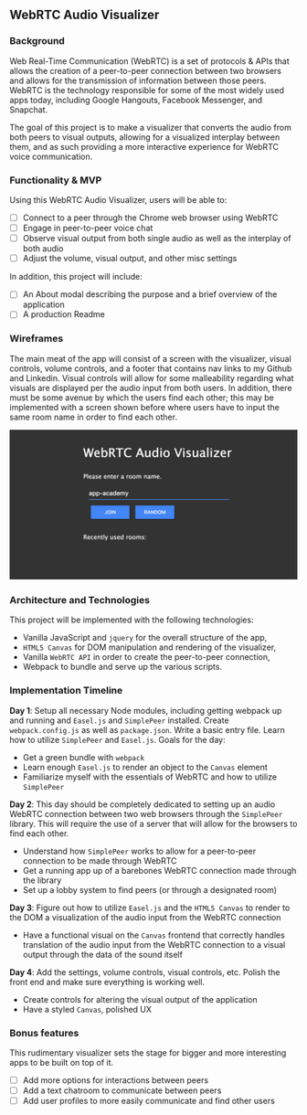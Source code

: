 ## WebRTC Audio Visualizer

### Background

Web Real-Time Communication (WebRTC) is a set of protocols & APIs that allows the creation of a peer-to-peer connection between two browsers and allows for the transmission of information between those peers. WebRTC is the technology responsible for some of the most widely used apps today, including Google Hangouts, Facebook Messenger, and Snapchat.

The goal of this project is to make a visualizer that converts the audio from both peers to visual outputs, allowing for a visualized interplay between them, and as such providing a more interactive experience for WebRTC voice communication.

### Functionality & MVP  

Using this WebRTC Audio Visualizer, users will be able to:

- [ ] Connect to a peer through the Chrome web browser using WebRTC
- [ ] Engage in peer-to-peer voice chat
- [ ] Observe visual output from both single audio as well as the interplay of both audio
- [ ] Adjust the volume, visual output, and other misc settings

In addition, this project will include:

- [ ] An About modal describing the purpose and a brief overview of the application
- [ ] A production Readme

### Wireframes

The main meat of the app will consist of a screen with the visualizer, visual controls, volume controls, and a footer that contains nav links to my Github and Linkedin. Visual controls will allow for some malleability regarding what visuals are displayed per the audio input from both users. In addition, there must be some avenue by which the users find each other; this may be implemented with a screen shown before where users have to input the same room name in order to find each other.

![wireframes](images/entry.png)

### Architecture and Technologies

This project will be implemented with the following technologies:

- Vanilla JavaScript and `jquery` for the overall structure of the app,
- `HTML5 Canvas` for DOM manipulation and rendering of the visualizer,
- Vanilla `WebRTC API` in order to create the peer-to-peer connection,
- Webpack to bundle and serve up the various scripts.

### Implementation Timeline

**Day 1**: Setup all necessary Node modules, including getting webpack up and running and `Easel.js` and `SimplePeer` installed.  Create `webpack.config.js` as well as `package.json`.  Write a basic entry file. Learn how to utilize `SimplePeer` and `Easel.js`. Goals for the day:

- Get a green bundle with `webpack`
- Learn enough `Easel.js` to render an object to the `Canvas` element
- Familiarize myself with the essentials of WebRTC and how to utilize `SimplePeer`

**Day 2**: This day should be completely dedicated to setting up an audio WebRTC connection between two web browsers through the `SimplePeer` library. This will require the use of a server that will allow for the browsers to find each other.

- Understand how `SimplePeer` works to allow for a peer-to-peer connection to be made through WebRTC
- Get a running app up of a barebones WebRTC connection made through the library
- Set up a lobby system to find peers (or through a designated room)

**Day 3**: Figure out how to utilize `Easel.js` and the `HTML5 Canvas` to render to the DOM a visualization of the audio input from the WebRTC connection

- Have a functional visual on the `Canvas` frontend that correctly handles translation of the audio input from the WebRTC connection to a visual output through the data of the sound itself

**Day 4**: Add the settings, volume controls, visual controls, etc. Polish the front end and make sure everything is working well.

- Create controls for altering the visual output of the application
- Have a styled `Canvas`, polished UX

### Bonus features

This rudimentary visualizer sets the stage for bigger and more interesting apps to be built on top of it.

- [ ] Add more options for interactions between peers
- [ ] Add a text chatroom to communicate between peers
- [ ] Add user profiles to more easily communicate and find other users
